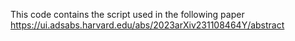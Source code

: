 This code contains the script used in the following paper
https://ui.adsabs.harvard.edu/abs/2023arXiv231108464Y/abstract
